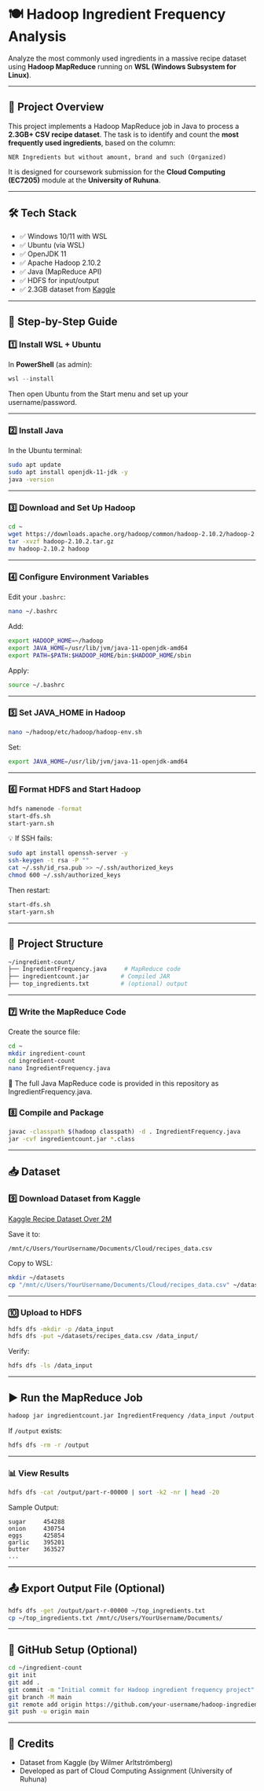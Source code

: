
# 🍽️ Hadoop Ingredient Frequency Analysis

Analyze the most commonly used ingredients in a massive recipe dataset using **Hadoop MapReduce** running on **WSL (Windows Subsystem for Linux)**.

---

## 📘 Project Overview

This project implements a Hadoop MapReduce job in Java to process a **2.3GB+ CSV recipe dataset**. The task is to identify and count the **most frequently used ingredients**, based on the column:
```
NER Ingredients but without amount, brand and such (Organized)
```

It is designed for coursework submission for the **Cloud Computing (EC7205)** module at the **University of Ruhuna**.

---

## 🛠️ Tech Stack

- ✅ Windows 10/11 with WSL
- ✅ Ubuntu (via WSL)
- ✅ OpenJDK 11
- ✅ Apache Hadoop 2.10.2
- ✅ Java (MapReduce API)
- ✅ HDFS for input/output
- ✅ 2.3GB dataset from [Kaggle](https://www.kaggle.com/datasets/wilmerarltstrmberg/recipe-dataset-over-2m)

---

## 🚀 Step-by-Step Guide

### 1️⃣ Install WSL + Ubuntu

In **PowerShell** (as admin):

```powershell
wsl --install
```

Then open Ubuntu from the Start menu and set up your username/password.

---

### 2️⃣ Install Java

In the Ubuntu terminal:

```bash
sudo apt update
sudo apt install openjdk-11-jdk -y
java -version
```

---

### 3️⃣ Download and Set Up Hadoop

```bash
cd ~
wget https://downloads.apache.org/hadoop/common/hadoop-2.10.2/hadoop-2.10.2.tar.gz
tar -xvzf hadoop-2.10.2.tar.gz
mv hadoop-2.10.2 hadoop
```

---

### 4️⃣ Configure Environment Variables

Edit your `.bashrc`:

```bash
nano ~/.bashrc
```

Add:

```bash
export HADOOP_HOME=~/hadoop
export JAVA_HOME=/usr/lib/jvm/java-11-openjdk-amd64
export PATH=$PATH:$HADOOP_HOME/bin:$HADOOP_HOME/sbin
```

Apply:

```bash
source ~/.bashrc
```

---

### 5️⃣ Set JAVA_HOME in Hadoop

```bash
nano ~/hadoop/etc/hadoop/hadoop-env.sh
```

Set:

```bash
export JAVA_HOME=/usr/lib/jvm/java-11-openjdk-amd64
```

---

### 6️⃣ Format HDFS and Start Hadoop

```bash
hdfs namenode -format
start-dfs.sh
start-yarn.sh
```

💡 If SSH fails:

```bash
sudo apt install openssh-server -y
ssh-keygen -t rsa -P ""
cat ~/.ssh/id_rsa.pub >> ~/.ssh/authorized_keys
chmod 600 ~/.ssh/authorized_keys
```

Then restart:

```bash
start-dfs.sh
start-yarn.sh
```

---

## 📂 Project Structure

```bash
~/ingredient-count/
├── IngredientFrequency.java     # MapReduce code
├── ingredientcount.jar         # Compiled JAR
├── top_ingredients.txt         # (optional) output
```

---

### 7️⃣ Write the MapReduce Code

Create the source file:

```bash
cd ~
mkdir ingredient-count
cd ingredient-count
nano IngredientFrequency.java
```

📌 The full Java MapReduce code is provided in this repository as IngredientFrequency.java.

### 8️⃣ Compile and Package

```bash
javac -classpath $(hadoop classpath) -d . IngredientFrequency.java
jar -cvf ingredientcount.jar *.class
```

---

## 📥 Dataset

### 9️⃣ Download Dataset from Kaggle

[Kaggle Recipe Dataset Over 2M](https://www.kaggle.com/datasets/wilmerarltstrmberg/recipe-dataset-over-2m)

Save it to:

```bash
/mnt/c/Users/YourUsername/Documents/Cloud/recipes_data.csv
```

Copy to WSL:

```bash
mkdir ~/datasets
cp "/mnt/c/Users/YourUsername/Documents/Cloud/recipes_data.csv" ~/datasets/
```

---

### 🔟 Upload to HDFS

```bash
hdfs dfs -mkdir -p /data_input
hdfs dfs -put ~/datasets/recipes_data.csv /data_input/
```

Verify:

```bash
hdfs dfs -ls /data_input
```

---

## ▶️ Run the MapReduce Job

```bash
hadoop jar ingredientcount.jar IngredientFrequency /data_input /output
```

If `/output` exists:

```bash
hdfs dfs -rm -r /output
```

---

### 📊 View Results

```bash
hdfs dfs -cat /output/part-r-00000 | sort -k2 -nr | head -20
```

Sample Output:
```
sugar     454288
onion     430754
eggs      425854
garlic    395201
butter    363527
...
```

---

## 📤 Export Output File (Optional)

```bash
hdfs dfs -get /output/part-r-00000 ~/top_ingredients.txt
cp ~/top_ingredients.txt /mnt/c/Users/YourUsername/Documents/
```

---

## 🔁 GitHub Setup (Optional)

```bash
cd ~/ingredient-count
git init
git add .
git commit -m "Initial commit for Hadoop ingredient frequency project"
git branch -M main
git remote add origin https://github.com/your-username/hadoop-ingredient-frequency.git
git push -u origin main
```

---

## 📝 Credits

- Dataset from Kaggle (by Wilmer Arltströmberg)
- Developed as part of Cloud Computing Assignment (University of Ruhuna)
